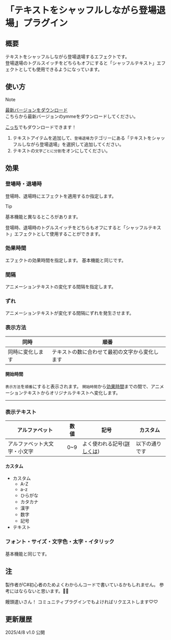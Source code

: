 # 「テキストをシャッフルしながら登場退場」プラグイン
## 概要
テキストをシャッフルしながら登場退場するエフェクトです。  
登場退場のトグルスイッチをどちらもオフにすると「シャッフルテキスト」エフェクトとしても使用できるようになっています。

## 使い方
> [!NOTE]
> [最新バージョンをダウンロード](https://github.com/Dolphin-kun/ShuffleText/releases/latest)  
> こちらから最新バージョンのymmeをダウンロードしてください。
>
> [こっち](https://ymm4-info.net/ymme/%E5%8F%8D%E5%B0%84%E3%83%97%E3%83%A9%E3%82%B0%E3%82%A4%E3%83%B3)でもダウンロードできます！

1. テキストアイテムを追加して、`登場退場`カテゴリーにある「テキストをシャッフルしながら登場退場」を選択して追加してください。
2. テキストの`文字ごとに分割`をオンにしてください。

## 効果
### 登場時・退場時
登場時、退場時にエフェクトを適用するか指定します。  
> [!TIP]
> 基本機能と異なるところがあります。
>
> 登場時、退場時のトグルスイッチをどちらもオフにすると「シャッフルテキスト」エフェクトとして使用することができます。

### 効果時間
エフェクトの効果時間を指定します。
基本機能と同じです。

### 間隔
アニメーションテキストの変化する間隔を指定します。

### ずれ
アニメーションテキストが変化する間隔にずれを発生させます。

### 表示方法

|同時|順番|
|-|-|
|同時に変化します|テキストの数に合わせて最初の文字から変化します|

#### 開始時間
`表示方法`を`順番`にすると表示されます。
`開始時間`から[効果時間](#効果時間)までの間で、アニメーションテキストからオリジナルテキストへ変化します。

---

### 表示テキスト
|アルファベット|数値|記号|カスタム|
|-|-|-|-|
|アルファベット大文字・小文字|0~9|よく使われる記号([詳しくは](RandomText.cs#L76))|以下の通りです|

#### カスタム
- カスタム
  - A-Z
  - a-z
  - ひらがな
  - カタカナ
  - 漢字
  - 数字
  - 記号
- テキスト

### フォント・サイズ・文字色・太字・イタリック
基本機能と同じです。


## 注
製作者がC#初心者のためよくわからんコードで書いているかもしれません。
参考にはならないと思います。🙇‍♂️

饅頭遣いさん！
コミュニティプラグインでもよければリクエストします♡♡


## 更新履歴
2025/4/8 v1.0 公開
